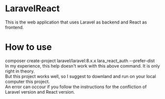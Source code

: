 # LaravelReact
This is the web application that uses Laravel as backend and React as frontend.

# How to use
composer create-project laravel/laravel:8.x.x lara_react_auth --prefer-dist <br/>
In my experience, this help doesn't work with this above command. It is only right in theory. <br/>
But this project works well, so I suggest to downland and run on your local computer this project. <br/>
An error can occour if you follow the instructions for the confliction of Laravel version and React version. <br/>
